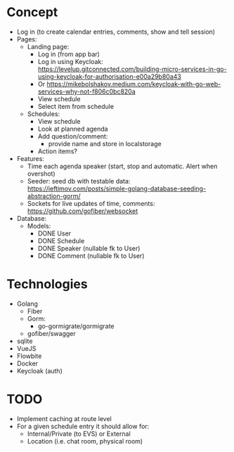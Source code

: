 # Concept
 - Log in (to create calendar entries, comments, show and tell session)
 - Pages:
   - Landing page:
     - Log in (from app bar)
      - Log in using Keycloak: https://levelup.gitconnected.com/building-micro-services-in-go-using-keycloak-for-authorisation-e00a29b80a43
      - Or https://mikebolshakov.medium.com/keycloak-with-go-web-services-why-not-f806c0bc820a
     - View schedule
     - Select item from schedule
   - Schedules:
     - View schedule
     - Look at planned agenda
     - Add question/comment:
       - provide name and store in localstorage
     - Action items?
 - Features:
   - Time each agenda speaker (start, stop and automatic. Alert when overshot)
   - Seeder: seed db with testable data: https://ieftimov.com/posts/simple-golang-database-seeding-abstraction-gorm/
   - Sockets for live updates of time, comments: https://github.com/gofiber/websocket
 - Database:
   - Models:
     - DONE User
     - DONE Schedule
     - DONE Speaker (nullable fk to User)
     - DONE Comment (nullable fk to User)

# Technologies
 - Golang
   - Fiber
   - Gorm:
     - go-gormigrate/gormigrate
   - gofiber/swagger
 - sqlite
 - VueJS
 - Flowbite
 - Docker
 - Keycloak (auth)

# TODO
 - Implement caching at route level
 - For a given schedule entry it should allow for:
   - Internal/Private (to EVS) or External
   - Location (i.e. chat room, physical room)
